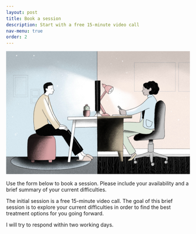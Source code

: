 ```yaml
---
layout: post
title: Book a session
description: Start with a free 15-minute video call
nav-menu: true
order: 2
---
```


<img src="assets/images/therapy.jpg">

Use the form below to book a session. Please include your availability and a brief summary of your current difficulties.

The initial session is a free 15-minute video call. The goal of this brief session is to explore your current difficulties in order to find the best treatment options for you going forward.

I will try to respond within two working days. 